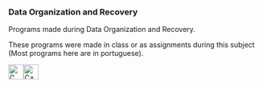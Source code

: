 ### Data Organization and Recovery
Programs made during Data Organization and Recovery.

These programs were made in class or as assignments during this subject (Most programs here are in portuguese).

<img src="https://cdn.jsdelivr.net/gh/devicons/devicon/icons/c/c-original.svg" height="30" width="30" title="C Logo" alt="C Logo" /><img src="https://cdn.jsdelivr.net/gh/devicons/devicon/icons/cplusplus/cplusplus-original.svg" height="30" width="30" title="C++ Logo" alt="C++ Logo" />
